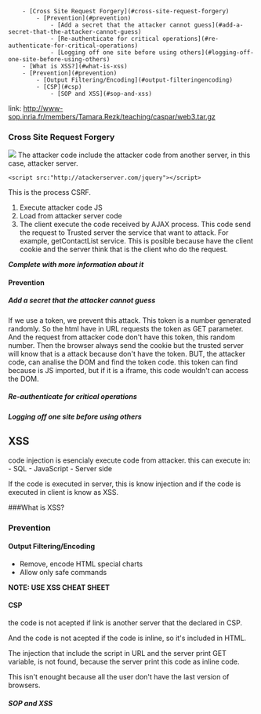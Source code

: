 <!-- TOC depth:6 withLinks:1 updateOnSave:1 orderedList:0 -->

		- [Cross Site Request Forgery](#cross-site-request-forgery)
			- [Prevention](#prevention)
				- [Add a secret that the attacker cannot guess](#add-a-secret-that-the-attacker-cannot-guess)
				- [Re-authenticate for critical operations](#re-authenticate-for-critical-operations)
				- [Logging off one site before using others](#logging-off-one-site-before-using-others)
		- [What is XSS?](#what-is-xss)
		- [Prevention](#prevention)
			- [Output Filtering/Encoding](#output-filteringencoding)
			- [CSP](#csp)
				- [SOP and XSS](#sop-and-xss)
<!-- /TOC -->

link: http://www-sop.inria.fr/members/Tamara.Rezk/teaching/caspar/web3.tar.gz

### Cross Site Request Forgery

[![](https://i.imgur.com/T5tobo8.png)](https://drive.google.com/file/d/0B84giOOCNV1zby0xQ0c3UzYwNVk/view?usp=sharing) The attacker code include the attacker code from another server, in this case, attacker server.

```
<script src:"http://atackerserver.com/jquery"></script>
```

This is the process CSRF.

1.	Execute attacker code JS
2.	Load from attacker server code
3.	The client execute the code received by AJAX process. This code send the request to Trusted server the service that want to attack. For example, getContactList service. This is posible because have the client cookie and the server think that is the client who do the request.

***Complete with more information about it***

#### Prevention

##### Add a secret that the attacker cannot guess

If we use a token, we prevent this attack. This token is a number generated randomly. So the html have in URL requests the token as GET parameter. And the request from attacker code don't have this token, this random number. Then the browser always send the cookie but the trusted server will know that is a attack because don't have the token. BUT, the attacker code, can analise the DOM and find the token code. this token can find because is JS imported, but if it is a iframe, this code wouldn't can access the DOM.

##### Re-authenticate for critical operations

##### Logging off one site before using others

XSS
---

code injection is esencialy execute code from attacker. this can execute in: - SQL - JavaScript - Server side

If the code is executed in server, this is know injection and if the code is executed in client is know as XSS.

###What is XSS?

### Prevention

#### Output Filtering/Encoding

-	Remove, encode HTML special charts
-	Allow only safe commands

**NOTE: USE XSS CHEAT SHEET**

#### CSP

the code is not acepted if link is another server that the declared in CSP.

And the code is not acepted if the code is inline, so it's included in HTML.

The injection that include the script in URL and the server print GET variable, is not found, because the server print this code as inline code.

This isn't enought because all the user don't have the last version of browsers.

##### SOP and XSS
